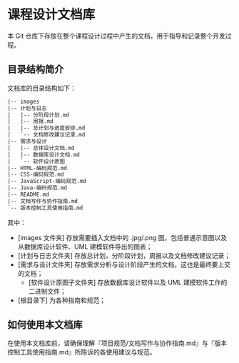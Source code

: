 # 课程设计文档库

本 Git 仓库下存放在整个课程设计过程中产生的文档，用于指导和记录整个开发过程。

## 目录结构简介

文档库的目录结构如下：

```HTML
|-- images
|-- 计划与日志
|   |-- 分阶段计划.md
|   |-- 周报.md
|   |-- 总计划与进度安排.md
|   `-- 文档修改建议记录.md
|-- 需求与设计
|   |-- 总体设计文档.md
|   |-- 数据库设计文档.md
|   `-- 软件设计原图
|-- HTML-编码规范.md
|-- CSS-编码规范.md
|-- JavaScript-编码规范.md
|-- Java-编码规范.md
|-- README.md
|-- 文档写作与协作指南.md
`-- 版本控制工具使用指南.md
```

其中：

- \[images 文件夹\] 存放需要插入文档中的 .jpg/.png 图，包括普通示意图以及从数据库设计软件、UML 建模软件导出的图表；
- \[计划与日志文件夹\] 存放总计划，分阶段计划，周报以及文档修改建议记录；
- \[需求与设计文件夹\] 存放需求分析与设计阶段产生的文档，这也是最终要上交的文档；
  - \[软件设计原图子文件夹\] 存放数据库设计软件以及 UML 建模软件工作的二进制文件；
- \[根目录下\] 为各种指南和规范；

## 如何使用本文档库

在使用本文档库前，请确保理解『项目规范/文档写作与协作指南.md』与『版本控制工具使用指南.md』所陈诉的各使用建议与规范。
